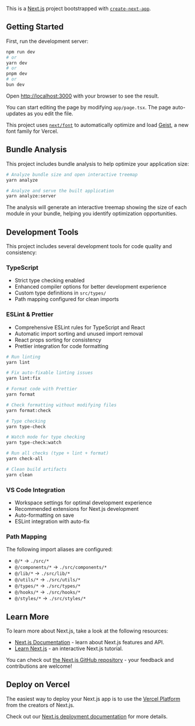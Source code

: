 This is a [Next.js](https://nextjs.org) project bootstrapped with [`create-next-app`](https://nextjs.org/docs/app/api-reference/cli/create-next-app).

## Getting Started

First, run the development server:

```bash
npm run dev
# or
yarn dev
# or
pnpm dev
# or
bun dev
```

Open [http://localhost:3000](http://localhost:3000) with your browser to see the result.

You can start editing the page by modifying `app/page.tsx`. The page auto-updates as you edit the file.

This project uses [`next/font`](https://nextjs.org/docs/app/building-your-application/optimizing/fonts) to automatically optimize and load [Geist](https://vercel.com/font), a new font family for Vercel.

## Bundle Analysis

This project includes bundle analysis to help optimize your application size:

```bash
# Analyze bundle size and open interactive treemap
yarn analyze

# Analyze and serve the built application
yarn analyze:server
```

The analysis will generate an interactive treemap showing the size of each module in your bundle, helping you identify optimization opportunities.

## Development Tools

This project includes several development tools for code quality and consistency:

### TypeScript

- Strict type checking enabled
- Enhanced compiler options for better development experience
- Custom type definitions in `src/types/`
- Path mapping configured for clean imports

### ESLint & Prettier

- Comprehensive ESLint rules for TypeScript and React
- Automatic import sorting and unused import removal
- React props sorting for consistency
- Prettier integration for code formatting

```bash
# Run linting
yarn lint

# Fix auto-fixable linting issues
yarn lint:fix

# Format code with Prettier
yarn format

# Check formatting without modifying files
yarn format:check

# Type checking
yarn type-check

# Watch mode for type checking
yarn type-check:watch

# Run all checks (type + lint + format)
yarn check-all

# Clean build artifacts
yarn clean
```

### VS Code Integration

- Workspace settings for optimal development experience
- Recommended extensions for Next.js development
- Auto-formatting on save
- ESLint integration with auto-fix

### Path Mapping

The following import aliases are configured:

- `@/*` → `./src/*`
- `@/components/*` → `./src/components/*`
- `@/lib/*` → `./src/lib/*`
- `@/utils/*` → `./src/utils/*`
- `@/types/*` → `./src/types/*`
- `@/hooks/*` → `./src/hooks/*`
- `@/styles/*` → `./src/styles/*`

## Learn More

To learn more about Next.js, take a look at the following resources:

- [Next.js Documentation](https://nextjs.org/docs) - learn about Next.js features and API.
- [Learn Next.js](https://nextjs.org/learn) - an interactive Next.js tutorial.

You can check out [the Next.js GitHub repository](https://github.com/vercel/next.js) - your feedback and contributions are welcome!

## Deploy on Vercel

The easiest way to deploy your Next.js app is to use the [Vercel Platform](https://vercel.com/new?utm_medium=default-template&filter=next.js&utm_source=create-next-app&utm_campaign=create-next-app-readme) from the creators of Next.js.

Check out our [Next.js deployment documentation](https://nextjs.org/docs/app/building-your-application/deploying) for more details.
